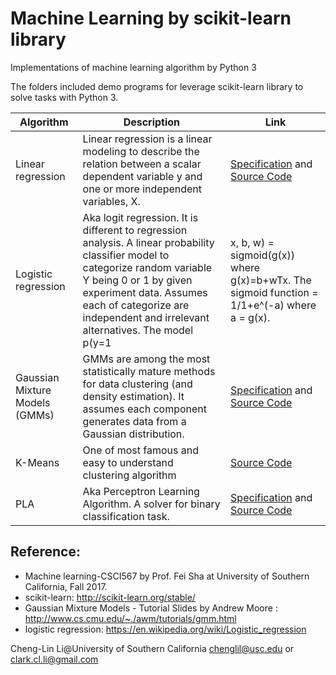 
# Machine Learning by scikit-learn library
Implementations of machine learning algorithm by Python 3

The folders included demo programs for leverage scikit-learn library to solve tasks with Python 3. 

|Algorithm|Description|Link|
|------|------|--------|
|Linear regression|Linear regression is a linear modeling to describe the relation between a scalar dependent variable y and one or more independent variables, X.|[Specification](https://github.com/Cheng-Lin-Li/MachineLearning/blob/master/DecisionTree/TechnicalSpecification-%5BDecisionTree%5D-%5B1.1%5D-%5B20160929%5D.pdf) and [Source Code](https://github.com/Cheng-Lin-Li/MachineLearning/tree/master/DecisionTree)|
|Logistic regression|Aka logit regression. It is different to regression analysis. A linear probability classifier model to categorize random variable Y being 0 or 1 by given experiment data. Assumes each of categorize are independent and irrelevant alternatives. The model p(y=1|x, b, w) = sigmoid(g(x)) where g(x)=b+wTx. The sigmoid function = 1/1+e^(-a) where a = g(x).|[Specification](https://github.com/Cheng-Lin-Li/MachineLearning/blob/master/FastMap/TechnicalSpecification-%5BPCA_FastMap%5D-%5B1.0%5D-%5B20160929%5D.pdf) and [Source Code](https://github.com/Cheng-Lin-Li/MachineLearning/tree/master/FastMap)|
|Gaussian Mixture Models (GMMs)|GMMs are among the most statistically mature methods for data clustering (and density estimation). It assumes each component generates data from a Gaussian distribution.|[Specification](https://github.com/Cheng-Lin-Li/MachineLearning/blob/master/GMM/INF552-TechnicalSpecification-%5Bk-means_EM-GMM%5D-%5B1.2%5D-%5B20170515%5D.pdf) and [Source Code](https://github.com/Cheng-Lin-Li/MachineLearning/tree/master/GMM)|
|K-Means|One of most famous and easy to understand clustering algorithm|[Source Code](https://github.com/Cheng-Lin-Li/MachineLearning/tree/master/K-Means)|
|PLA| Aka Perceptron Learning Algorithm. A solver for binary classification task. |[Specification](https://github.com/Cheng-Lin-Li/MachineLearning/blob/master/PCA/INF552-TechnicalSpecification-PCA_FastMap-%5B1.0%5D-%5B20161011%5D.pdf) and [Source Code](https://github.com/Cheng-Lin-Li/MachineLearning/tree/master/PCA)|



## Reference:
* Machine learning-CSCI567 by Prof. Fei Sha at University of Southern California, Fall 2017. 
* scikit-learn: http://scikit-learn.org/stable/
* Gaussian Mixture Models - Tutorial Slides by Andrew Moore : http://www.cs.cmu.edu/~./awm/tutorials/gmm.html
* logistic regression: https://en.wikipedia.org/wiki/Logistic_regression

Cheng-Lin Li@University of Southern California
chenglil@usc.edu or 
clark.cl.li@gmail.com
